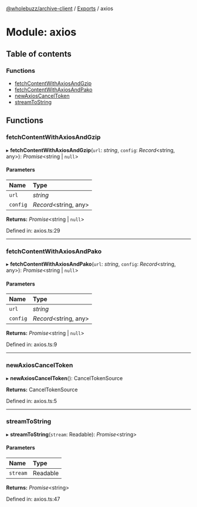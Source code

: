 [@wholebuzz/archive-client](../README.md) / [Exports](../modules.md) / axios

# Module: axios

## Table of contents

### Functions

- [fetchContentWithAxiosAndGzip](axios.md#fetchcontentwithaxiosandgzip)
- [fetchContentWithAxiosAndPako](axios.md#fetchcontentwithaxiosandpako)
- [newAxiosCancelToken](axios.md#newaxioscanceltoken)
- [streamToString](axios.md#streamtostring)

## Functions

### fetchContentWithAxiosAndGzip

▸ **fetchContentWithAxiosAndGzip**(`url`: *string*, `config`: *Record*<string, any\>): *Promise*<string \| ``null``\>

#### Parameters

| Name | Type |
| :------ | :------ |
| `url` | *string* |
| `config` | *Record*<string, any\> |

**Returns:** *Promise*<string \| ``null``\>

Defined in: axios.ts:29

___

### fetchContentWithAxiosAndPako

▸ **fetchContentWithAxiosAndPako**(`url`: *string*, `config`: *Record*<string, any\>): *Promise*<string \| ``null``\>

#### Parameters

| Name | Type |
| :------ | :------ |
| `url` | *string* |
| `config` | *Record*<string, any\> |

**Returns:** *Promise*<string \| ``null``\>

Defined in: axios.ts:9

___

### newAxiosCancelToken

▸ **newAxiosCancelToken**(): CancelTokenSource

**Returns:** CancelTokenSource

Defined in: axios.ts:5

___

### streamToString

▸ **streamToString**(`stream`: Readable): *Promise*<string\>

#### Parameters

| Name | Type |
| :------ | :------ |
| `stream` | Readable |

**Returns:** *Promise*<string\>

Defined in: axios.ts:47
